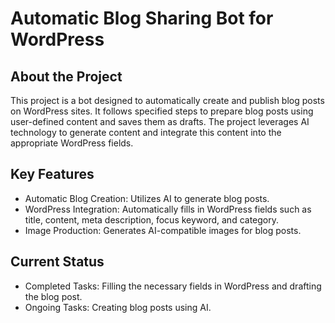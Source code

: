 # Automatic Blog Sharing Bot for WordPress

## About the Project
This project is a bot designed to automatically create and publish blog posts on WordPress sites. It follows specified steps to prepare blog posts using user-defined content and saves them as drafts. The project leverages AI technology to generate content and integrate this content into the appropriate WordPress fields.

## Key Features
- Automatic Blog Creation: Utilizes AI to generate blog posts.
- WordPress Integration: Automatically fills in WordPress fields such as title, content, meta description, focus keyword, and category.
- Image Production: Generates AI-compatible images for blog posts.

## Current Status
- Completed Tasks: Filling the necessary fields in WordPress and drafting the blog post.
- Ongoing Tasks: Creating blog posts using AI.